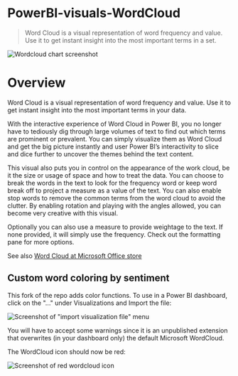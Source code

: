 # PowerBI-visuals-WordCloud

> Word Cloud is a visual representation of word frequency and value. Use it to get instant insight into the most important terms in a set.

![Wordcloud chart screenshot](./assets/screenshot.png)
# Overview
Word Cloud is a visual representation of word frequency and value. Use it to get instant insight into the most important terms in your data.

With the interactive experience of Word Cloud in Power BI, you no longer have to tediously dig through large volumes of text to find out which terms are prominent or prevalent. You can simply visualize them as Word Cloud and get the big picture instantly and user Power BI’s interactivity to slice and dice further to uncover the themes behind the text content.

This visual also puts you in control on the appearance of the work cloud, be it the size or usage of space and how to treat the data. You can choose to break the words in the text to look for the frequency word or keep word break off to project a measure as a value of the text. You can also enable stop words to remove the common terms from the word cloud to avoid the clutter. By enabling rotation and playing with the angles allowed, you can become very creative with this visual.

Optionally you can also use a measure to provide weightage to the text. If none provided, it will simply use the frequency. Check out the formatting pane for more options.

See also [Word Cloud at Microsoft Office store](https://store.office.com/en-us/app.aspx?assetid=WA104380752&sourcecorrid=037b6fba-5738-4e90-a8ff-c4f1575a0b05&searchapppos=0&ui=en-US&rs=en-US&ad=US&appredirect=false)

## Custom word coloring by sentiment
This fork of the repo adds color functions. To use in a Power BI dashboard, click on the "..." under Visualizations and Import the file:

![Screenshot of "import visualization file" menu](https://user-images.githubusercontent.com/1150048/184415935-cf33fa12-71ad-410e-99a0-33c0b26816c5.png)

You will have to accept some warnings since it is an unpublished extension that overwrites (in your dashboard only) the default Microsoft WordCloud.

The WordCloud icon should now be red:

![Screenshot of red wordcloud icon](https://user-images.githubusercontent.com/1150048/184416349-ee07f77b-3c12-4439-b1c5-85e98aa30eb3.png)

